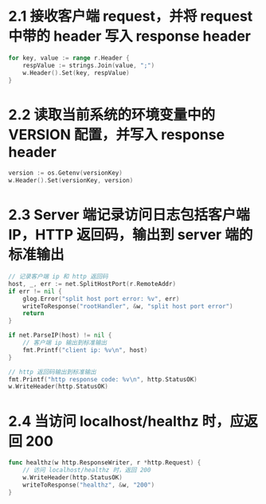 # 2.1 接收客户端 request，并将 request 中带的 header 写入 response header
```go
for key, value := range r.Header {
    respValue := strings.Join(value, ";")
    w.Header().Set(key, respValue)
}
```


# 2.2 读取当前系统的环境变量中的 VERSION 配置，并写入 response header
```go
version := os.Getenv(versionKey)
w.Header().Set(versionKey, version)
```


# 2.3 Server 端记录访问日志包括客户端 IP，HTTP 返回码，输出到 server 端的标准输出
```go
// 记录客户端 ip 和 http 返回码
host, _, err := net.SplitHostPort(r.RemoteAddr)
if err != nil {
    glog.Error("split host port error: %v", err)
    writeToResponse("rootHandler", &w, "split host port error")
    return
}

if net.ParseIP(host) != nil {
    // 客户端 ip 输出到标准输出
    fmt.Printf("client ip: %v\n", host)
}

// http 返回码输出到标准输出
fmt.Printf("http response code: %v\n", http.StatusOK)
w.WriteHeader(http.StatusOK)
```


# 2.4 当访问 localhost/healthz 时，应返回 200
```go
func healthz(w http.ResponseWriter, r *http.Request) {
	// 访问 localhost/healthz 时，返回 200
	w.WriteHeader(http.StatusOK)
	writeToResponse("healthz", &w, "200")
}
```